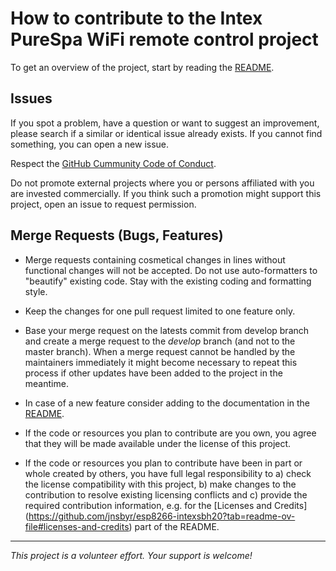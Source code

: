 # How to contribute to the Intex PureSpa WiFi remote control project

To get an overview of the project, start by reading the [README](README.md).

## Issues

If you spot a problem, have a question or want to suggest an improvement,
please search if a similar or identical issue already exists. If you cannot find
something, you can open a new issue.

Respect the [GitHub Cummunity Code of Conduct](https://docs.github.com/en/site-policy/github-terms/github-community-code-of-conduct).

Do not promote external projects where you or persons affiliated with you
are invested commercially. If you think such a promotion might support
this project, open an issue to request permission.

## Merge Requests (Bugs, Features)

- Merge requests containing cosmetical changes in lines without functional
  changes will not be accepted. Do not use auto-formatters to "beautify"
  existing code. Stay with the existing coding and formatting style.

- Keep the changes for one pull request limited to one feature only.

- Base your merge request on the latests commit from develop branch and
  create a merge request to the *develop* branch (and not to the master
  branch). When a merge request cannot be handled by the maintainers
  immediately it might become necessary to repeat this process if other
  updates have been added to the project in the meantime.

- In case of a new feature consider adding to the documentation in
  the [README](README.md).

- If the code or resources you plan to contribute are you own, you agree that
  they will be made available under the license of this project.
  
- If the code or resources you plan to contribute have been in part or whole
  created by others, you have full legal responsibility to a) check the license
  compatibility with this project, b) make changes to the contribution to
  resolve existing licensing conflicts and c) provide the required contribution
  information, e.g. for the [Licenses and Credits]
  (https://github.com/jnsbyr/esp8266-intexsbh20?tab=readme-ov-file#licenses-and-credits)
  part of the README.
  
---

*This project is a volunteer effort. Your support is welcome!*
